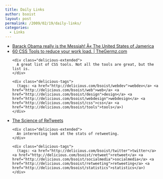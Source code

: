 ```yaml
---
title: Daily Links
author: bsoist
layout: post
permalink: /2009/02/19/daily-links/
categories:
  - Links
---
```

<ul class="delicious">
  <li>
    <div class="delicious-link">
      <a href="http://usjamerica.wordpress.com/2009/02/18/barack-obama-really-is-the-messiah/">Barack Obama really is the Messiah! Â« The United States of Jamerica</a>
    </div>
  </li>
  
  <li>
    <div class="delicious-link">
      <a href="http://www.thegermz.com/my-ramblings/60-css-tools-to-reduce-your-work-load">60 CSS Tools to reduce your work load. | TheGermz.com</a>
    </div>
    
    <div class="delicious-extended">
      A great list of CSS tools. Not all the tools are great, but the list is.
    </div>
    
    <div class="delicious-tags">
      (tags: <a href="http://delicious.com/bsoist/webdev">webdev</a> <a href="http://delicious.com/bsoist/web">web</a> <a href="http://delicious.com/bsoist/design">design</a> <a href="http://delicious.com/bsoist/webdesign">webdesign</a> <a href="http://delicious.com/bsoist/css">css</a> <a href="http://delicious.com/bsoist/tools">tools</a>)
    </div>
  </li>
  
  <li>
    <div class="delicious-link">
      <a href="http://mashable.com/2009/02/17/twitter-retweets/">The Science of ReTweets</a>
    </div>
    
    <div class="delicious-extended">
      An interesting look at the stats of retweeting.
    </div>
    
    <div class="delicious-tags">
      (tags: <a href="http://delicious.com/bsoist/twitter">twitter</a> <a href="http://delicious.com/bsoist/retweet">retweet</a> <a href="http://delicious.com/bsoist/socialmedia">socialmedia</a> <a href="http://delicious.com/bsoist/retweeting">retweeting</a> <a href="http://delicious.com/bsoist/statistics">statistics</a>)
    </div>
  </li>
</ul>